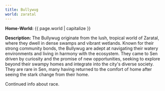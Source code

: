 ```yaml
---
title: Bullywug
world: zaratal
---
```


**Home-World:** {{ page.world | capitalize }}

**Description:** The Bullywug originate from the lush, tropical world of Zaratal, where they dwell in dense swamps and vibrant wetlands. Known for their strong community bonds, the Bullywug are adept at navigating their watery environments and living in harmony with the ecosystem. They came to Sen driven by curiosity and the promise of new opportunities, seeking to explore beyond their swampy homes and integrate into the city's diverse society. They are rare in Sen, many having returned to the comfort of home after seeing the stark change from their home.

<!--more-->

<div class="todo">Continued info about race.</div>